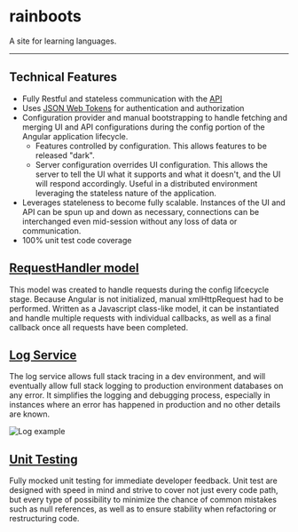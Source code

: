 # rainboots

A site for learning languages.

---

## Technical Features

* Fully Restful and stateless communication with the [API](https://github.com/silverback78/parka)
* Uses [JSON Web Tokens](https://jwt.io/) for authentication and authorization
* Configuration provider and manual bootstrapping to handle fetching and merging UI and API configurations during the config portion of the Angular application lifecycle.
  * Features controlled by configuration. This allows features to be released "dark".
  * Server configuration overrides UI configuration. This allows the server to tell the UI what it supports and what it doesn't, and the UI will respond accordingly. Useful in a distributed environment leveraging the stateless nature of the application.
* Leverages stateleness to become fully scalable. Instances of the UI and API can be spun up and down as necessary, connections can be interchanged even mid-session without any loss of data or communication.
* 100% unit test code coverage

## [RequestHandler model](https://github.com/silverback78/rainboots/blob/master/app/models/RequestHandler/RequestHandler.js)
This model was created to handle requests during the config lifcecycle stage. Because Angular is not initialized, manual xmlHttpRequest had to be performed. Written as a Javascript class-like model, it can be instantiated and handle multiple requests with individual callbacks, as well as a final callback once all requests have been completed.

## [Log Service](assets/log-example.png)
The log service allows full stack tracing in a dev environment, and will eventually allow full stack logging to production environment databases on any error. It simplifies the logging and debugging process, especially in instances where an error has happened in production and no other details are known.

![Log example](https://lh3.googleusercontent.com/q5Xsj1Cj5f69ShoX5yjF-TlQjv-aB5oAZKDwdIzEEM04JXn1SFdEJ3MzTWKlvNRYp84hropRHRpq3BljBxeU=w1920-h959-rw)

## [Unit Testing](https://github.com/silverback78/rainboots/blob/master/app/models/RequestHandler/RequestHandler.spec.js)
Fully mocked unit testing for immediate developer feedback. Unit test are designed with speed in mind and strive to cover not just every code path, but every type of possibility to minimize the chance of common mistakes such as null references, as well as to ensure stability when refactoring or restructuring code.